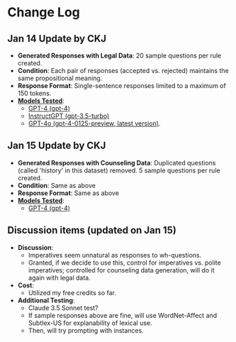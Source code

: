 # Change Log

## Jan 14 Update by CKJ
- **Generated Responses with Legal Data**: 20 sample questions per rule created.
- **Condition**: Each pair of responses (accepted vs. rejected) maintains the same propositional meaning.
- **Response Format**: Single-sentence responses limited to a maximum of 150 tokens.
- [**Models Tested**](https://github.com/ninackjeong/LLM-alignment-data-generation/blob/main/scripts/gpt-family.ipynb):
  - [GPT-4 (gpt-4)](https://github.com/ninackjeong/LLM-alignment-data-generation/tree/main/generated-data/open-australian-legal-qa/GPT-4/test-phase2)
  - [InstructGPT (gpt-3.5-turbo)](https://github.com/ninackjeong/LLM-alignment-data-generation/tree/main/generated-data/open-australian-legal-qa/InstructGPT/test-phase1)
  - [GPT-4o (gpt-4-0125-preview, latest version)](https://github.com/ninackjeong/LLM-alignment-data-generation/tree/main/generated-data/open-australian-legal-qa/GPT-4o/test-phase1).

## Jan 15 Update by CKJ
- **Generated Responses with Counseling Data**: Duplicated questions (called 'history' in this dataset) removed. 5 sample questions per rule created.
- **Condition**: Same as above
- **Response Format**: Same as above
- [**Models Tested**](https://github.com/ninackjeong/LLM-alignment-data-generation/blob/main/scripts/counsel-gpt-family.ipynb):
  - [GPT-4 (gpt-4)](https://github.com/ninackjeong/LLM-alignment-data-generation/tree/main/generated-data/counsel-chat/GPT-4/test-phase1)

## Discussion items (updated on Jan 15)
- **Discussion**:
  - Imperatives seem unnatural as responses to wh-questions.
  - Granted, if we decide to use this, control for imperatives vs. polite imperatives; controlled for counseling data generation, will do it again with legal data.
- **Cost**:
  - Utilized my free credits so far.
- **Additional Testing**:
  - Claude 3.5 Sonnet test?
  - If sample responses above are fine, will use WordNet-Affect and Subtlex-US for explanability of lexical use.
  - Then, will try prompting with instances.
